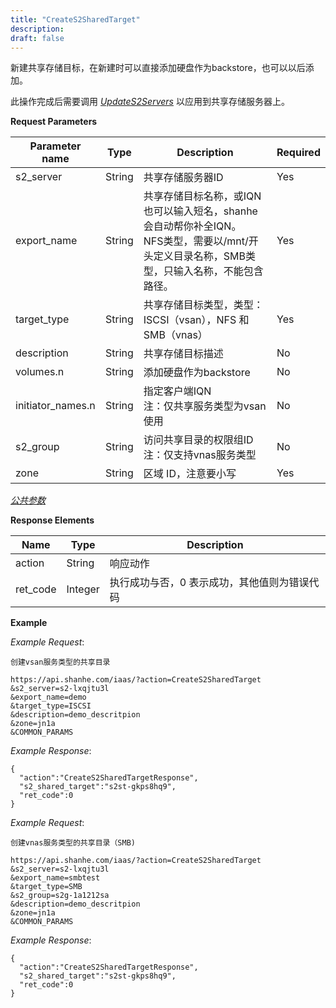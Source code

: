 ```yaml
---
title: "CreateS2SharedTarget"
description: 
draft: false
---
```




新建共享存储目标，在新建时可以直接添加硬盘作为backstore，也可以以后添加。

此操作完成后需要调用 [_UpdateS2Servers_](../update_s2_servers/) 以应用到共享存储服务器上。

**Request Parameters**

| Parameter name | Type | Description | Required |
| --- | --- | --- | --- |
| s2_server | String | 共享存储服务器ID | Yes |
| export_name | String | 共享存储目标名称，或IQN<br/>也可以输入短名，shanhe会自动帮你补全IQN。<br/>NFS类型，需要以/mnt/开头定义目录名称，SMB类型，只输入名称，不能包含路径。 | Yes |
| target_type | String | 共享存储目标类型，类型：ISCSI（vsan），NFS 和 SMB（vnas） | Yes |
| description | String | 共享存储目标描述 | No |
| volumes.n | String | 添加硬盘作为backstore | No |
| initiator_names.n | String | 指定客户端IQN<br/>注：仅共享服务类型为vsan使用 | No |
| s2_group | String | 访问共享目录的权限组ID<br/>注：仅支持vnas服务类型 | No |
| zone | String | 区域 ID，注意要小写 | Yes |

[_公共参数_](../../../parameters/)

**Response Elements**

| Name | Type | Description |
| --- | --- | --- |
| action | String | 响应动作 |
| ret_code | Integer | 执行成功与否，0 表示成功，其他值则为错误代码 |

**Example**

_Example Request_:

```
创建vsan服务类型的共享目录

https://api.shanhe.com/iaas/?action=CreateS2SharedTarget
&s2_server=s2-lxqjtu3l
&export_name=demo
&target_type=ISCSI
&description=demo_descritpion
&zone=jn1a
&COMMON_PARAMS
```

_Example Response_:

```
{
  "action":"CreateS2SharedTargetResponse",
  "s2_shared_target":"s2st-gkps8hq9",
  "ret_code":0
}
```

_Example Request_:

```
创建vnas服务类型的共享目录（SMB)

https://api.shanhe.com/iaas/?action=CreateS2SharedTarget
&s2_server=s2-lxqjtu3l
&export_name=smbtest
&target_type=SMB
&s2_group=s2g-1a1212sa
&description=demo_descritpion
&zone=jn1a
&COMMON_PARAMS
```

_Example Response_:

```
{
  "action":"CreateS2SharedTargetResponse",
  "s2_shared_target":"s2st-gkps8hq9",
  "ret_code":0
}
```
